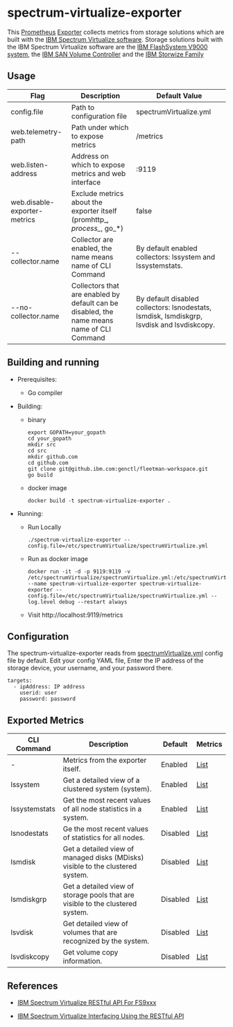 # spectrum-virtualize-exporter

This [Prometheus](https://prometheus.io) [Exporter](https://prometheus.io/docs/instrumenting/exporters)
collects metrics from storage solutions which are built with the
 [IBM Spectrum Virtualize software](https://www.ibm.com/support/home/product/10000647/IBM_Spectrum_Virtualize_software).
Storage solutions built with the IBM Spectrum Virtualize software are the
[IBM FlashSystem V9000 system](https://www.ibm.com/support/knowledgecenter/STKMQV_8.2.1/com.ibm.storage.vflashsystem9000.8.2.1.doc/svc_svcovr_1bcfiq.html),
the [IBM SAN Volume Controller](https://www.ibm.com/us-en/marketplace/san-volume-controller) and
 the [IBM Storwize Family](https://www.ibm.com/it-infrastructure/storage/storwize<Paste>)

## Usage

| Flag | Description | Default Value |
| --- | --- | --- |
| config.file | Path to configuration file | spectrumVirtualize.yml |
| web.telemetry-path | Path under which to expose metrics | /metrics |
| web.listen-address | Address on which to expose metrics and web interface | :9119 |
| web.disable-exporter-metrics | Exclude metrics about the exporter itself (promhttp_*, process_*, go_*) | false |
| --collector.name | Collector are enabled, the name means name of CLI Command | By default enabled collectors: lssystem and lssystemstats. |
| --no-collector.name | Collectors that are enabled by default can be disabled, the name means name of CLI Command | By default disabled collectors: lsnodestats, lsmdisk, lsmdiskgrp, lsvdisk and lsvdiskcopy. |

## Building and running

* Prerequisites:
  * Go compiler

* Building:
  
  * binary
    ```
    export GOPATH=your_gopath
    cd your_gopath
    mkdir src
    cd src
    mkdir github.com
    cd github.com
    git clone git@github.ibm.com:genctl/fleetman-workspace.git
    go build
    ```
  * docker image
    ```
    docker build -t spectrum-virtualize-exporter .
    ```

* Running:
  * Run Locally
    ```
    ./spectrum-virtualize-exporter --config.file=/etc/spectrumVirtualize/spectrumVirtualize.yml
    ```

  * Run as docker image
    ```
    docker run -it -d -p 9119:9119 -v /etc/spectrumVirtualize/spectrumVirtualize.yml:/etc/spectrumVirtualize/spectrumVirtualize.yml --name spectrum-virtualize-exporter spectrum-virtualize-exporter --config.file=/etc/spectrumVirtualize/spectrumVirtualize.yml --log.level debug --restart always
    ```

  * Visit http://localhost:9119/metrics

## Configuration

The spectrum-virtualize-exporter reads from [spectrumVirtualize.yml](spectrumVirtualize.yml) config file by default. Edit your config YAML file, Enter the IP address of the storage device, your username, and your password there. 
```
targets:
  - ipAddress: IP address
    userid: user
    password: password
```

## Exported Metrics

| CLI Command | Description | Default | Metrics |
| --- | --- | --- | --- |
| - | Metrics from the exporter itself. | Enabled | [List](docs/exporter_metrics.md) |
| lssystem | Get a detailed view of a clustered system (system). | Enabled | [List](docs/lssystem_metrics.md) |
| lssystemstats | Get the most recent values of all node statistics in a system. | Enabled | [List](docs/lssystemstats_metrics.md) |
| lsnodestats | Ge the most recent values of statistics for all nodes. | Disabled | [List](docs/lsnodestats_metrics.md)|
| lsmdisk | Get a detailed view of managed disks (MDisks) visible to the clustered system. | Disabled | [List](docs/lsmdisk_metrics.md) |
| lsmdiskgrp | Get a detailed view of storage pools that are visible to the clustered system. | Disabled | [List](docs/lsmdiskgrp_metrics.md) |
| lsvdisk | Get detailed view of volumes that are recognized by the system. | Disabled | [List](docs/lsvdisk_metrics.md) |
| lsvdiskcopy | Get volume copy information. | Disabled | [List](docs/lsvdiskcopy_metrics.md) |

## References

* [IBM Spectrum Virtualize RESTful API For FS9xxx](https://www.ibm.com/support/knowledgecenter/en/STSLR9_8.2.0/com.ibm.fs9100_820.doc/rest_api_overview.html)

* [IBM Spectrum Virtualize Interfacing Using the RESTful API](https://www.ibm.com/support/knowledgecenter/STVLF4_8.1.3/spectrum.virtualize.813.doc/Spectrum_Virtualize_API_8.1.3.pdf)
